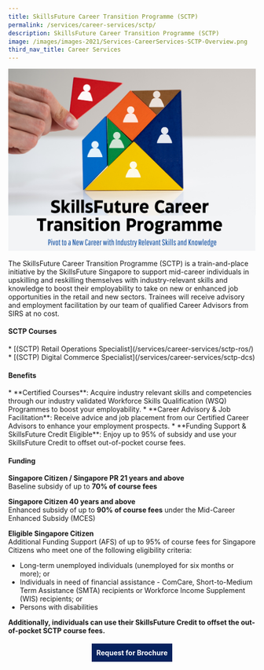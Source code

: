 ```yaml
---
title: SkillsFuture Career Transition Programme (SCTP)
permalink: /services/career-services/sctp/
description: SkillsFuture Career Transition Programme (SCTP)
image: /images/images-2021/Services-CareerServices-SCTP-Overview.png
third_nav_title: Career Services
---
```

![SkillsFuture Career Transition Programme SIRS](/images/images-2021/Services-CareerServices-SCTP-Overview.png)

<p>The SkillsFuture Career Transition Programme (SCTP) is a train-and-place initiative by the SkillsFuture Singapore to support mid-career individuals in upskilling and reskilling themselves with industry-relevant skills and knowledge to boost their employability to take on new or enhanced job opportunities in the retail and new sectors. Trainees will receive advisory and employment facilitation by our team of qualified Career Advisors from SIRS at no cost.</p>

<h4>SCTP Courses</h4>
* [(SCTP) Retail Operations Specialist](/services/career-services/sctp-ros/)
* [(SCTP) Digital Commerce Specialist](/services/career-services/sctp-dcs)
    

<h4>Benefits</h4>
* **Certified Courses**: Acquire industry relevant skills and competencies through our industry validated Workforce Skills Qualification (WSQ) Programmes to boost your employability.
* **Career Advisory & Job Facilitation**: Receive advice and job placement from our Certified Career Advisors to enhance your employment prospects. 
* **Funding Support & SkillsFuture Credit Eligible**: Enjoy up to 95% of subsidy and use your SkillsFuture Credit to offset out-of-pocket course fees. 

<h4>Funding</h4>

<b>Singapore Citizen / Singapore PR 21 years and above</b><br>
Baseline subsidy of up to **70% of course fees**</br>

<b>Singapore Citizen 40 years and above</b><br>
Enhanced subsidy of up to **90% of course fees** under the Mid-Career Enhanced Subsidy (MCES)</br>

<b>Eligible Singapore Citizen</b><br>
Additional Funding Support (AFS) of up to 95% of course fees for Singapore Citizens who meet one of the following eligibility criteria:

* Long-term unemployed individuals (unemployed for six months or more); or
* Individuals in need of financial assistance - ComCare, Short-to-Medium Term Assistance (SMTA) recipients or Workforce Income Supplement (WIS) recipients; or
* Persons with disabilities

<b> Additionally, individuals can use their **SkillsFuture Credit** to offset the out-of-pocket SCTP course fees.


<center><a href="https://form.gov.sg/6423bf34b69f64001223fa1a" style="background-color:#06225e; border:white; color:white; padding: 10px 10px; text-align:center; display:inline-block; margin: 4px 2px; cursor:pointer;text-decoration:none;">Request for Brochure</a></center>